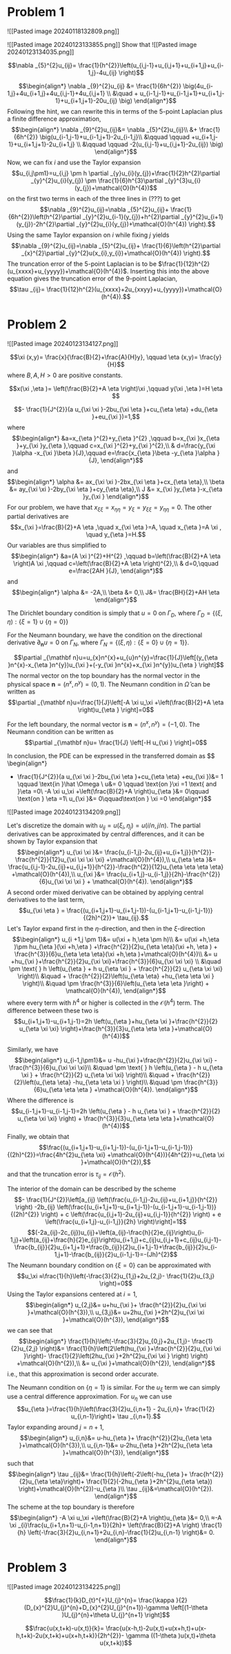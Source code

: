 # Problem 1
![[Pasted image 20240118132809.png]]

![[Pasted image 20240123133855.png]]
Show that
![[Pasted image 20240123134035.png]]

$$\nabla _{5}^{2}u_{ij}= \frac{1}{h^{2}}\left(u_{i,j-1}+u_{i,j+1}+u_{i+1,j}+u_{i-1,j}-4u_{ij}  \right)$$

  $$\begin{align*}
\nabla _{9}^{2}u_{ij} &= \frac{1}{6h^{2}} \big(4u_{i-1,j}+4u_{i+1,j}+4u_{i,j-1}+4u_{i,j+1} \\
&\quad + u_{i-1,j-1}+u_{i-1,j+1}+u_{i+1,j-1}+u_{i+1,j+1}-20u_{ij} \big)
\end{align*}$$
Following the hint, we can rewrite this in terms of the 5-point Laplacian plus a finite difference approximation,
$$\begin{align*}
	\nabla _{9}^{2}u_{ij}&= \nabla _{5}^{2}u_{ij}\\
&+ \frac{1}{6h^{2}} \big(u_{i-1,j-1}+u_{i-1,j+1}-2u_{i-1,j}\\
&\qquad \qquad +u_{i+1,j-1}+u_{i+1,j+1}-2u_{i+1,j}  \\
&\qquad \qquad -2(u_{i,j-1}+u_{i,j+1}-2u_{ij})  \big)
\end{align*}$$
Now, we can fix $i$ and use the Taylor expansion
$$u_{i,j\pm1}=u_{i,j} \pm h \partial _{y}u_{i}(y_{j})+\frac{1}{2}h^{2}\partial _{y}^{2}u_{i}(y_{j}) \pm \frac{1}{6}h^{3}\partial _{y}^{3}u_{i}(y_{j})+\mathcal{O}(h^{4})$$
on the first two terms in each of the three lines in (???) to get
$$\nabla _{9}^{2}u_{ij}=\nabla _{5}^{2}u_{ij}+ \frac{1}{6h^{2}}\left(h^{2}\partial _{y}^{2}u_{i-1}(y_{j})+h^{2}\partial _{y}^{2}u_{i+1}(y_{j})-2h^{2}\partial _{y}^{2}u_{i}(y_{j})+\mathcal{O}(h^{4}) \right).$$
Using the same Taylor expansion on $i$ while fixing $j$ yields
$$\nabla _{9}^{2}u_{ij}=\nabla _{5}^{2}u_{ij}+ \frac{1}{6}\left(h^{2}\partial _{x}^{2}\partial _{y}^{2}u(x_{i},y_{i})+\mathcal{O}(h^{4}) \right).$$
The truncation error of the 5-point Laplacian is to be $\frac{1}{12}h^{2}(u_{xxxx}+u_{yyyy})+\mathcal{O}(h^{4})$. Inserting this into the above equation gives the truncation error of the 9-point Laplacian,
$$\tau _{ij}= \frac{1}{12}h^{2}(u_{xxxx}+2u_{xxyy}+u_{yyyy})+\mathcal{O}(h^{4}).$$


# Problem 2
![[Pasted image 20240123134127.png]]

$$\xi (x,y)= \frac{x}{\frac{B}{2}+\frac{A}{H}y}, \qquad \eta (x,y)= \frac{y}{H}$$
where $B, A,H>0$ are positive constants.

$$x(\xi ,\eta )= \left(\frac{B}{2}+A \eta \right)\xi ,\qquad y(\xi ,\eta )=H \eta $$

$$- \frac{1}{J^{2}}(a u_{\xi \xi }-2bu_{\xi \eta }+cu_{\eta \eta} +du_{\eta }+eu_{\xi })=1,$$
where
$$\begin{align*}
&a=x_{\eta }^{2}+y_{\eta }^{2} ,\qquad b=x_{\xi }x_{\eta }+y_{\xi }y_{\eta },\qquad c=x_{\xi }^{2}+y_{\xi }^{2},\\
&	d=\frac{y_{\xi }\alpha -x_{\xi }\beta }{J},\qquad e=\frac{x_{\eta }\beta -y_{\eta }\alpha }{J},
\end{align*}$$
and 
$$\begin{align*}
\alpha &= ax_{\xi \xi }-2bx_{\xi \eta }+cx_{\eta \eta},\\
\beta &= ay_{\xi \xi }-2by_{\xi \eta }+cy_{\eta \eta},\\
J &= x_{\xi }y_{\eta }-x_{\eta }y_{\xi } 
\end{align*}$$
For our problem, we have that $x_{\xi \xi }=x_{\eta \eta}=y_\xi =y_{\xi \xi}=y_{\eta \eta }=0$. The other partial derivatives are
$$x_{\xi }=\frac{B}{2}+A \eta ,\quad x_{\xi \eta }=A, \quad x_{\eta }=A \xi , \quad y_{\eta }=H.$$
Our variables are thus simplified to
$$\begin{align*}
&a=(A \xi )^{2}+H^{2} ,\qquad b=\left(\frac{B}{2}+A \eta  \right)A \xi  ,\qquad c=\left(\frac{B}{2}+A \eta  \right)^{2},\\
&	d=0,\qquad e=\frac{2AH }{J},
\end{align*}$$
and 
$$\begin{align*}
\alpha &= -2A,\\
\beta &= 0,\\
J&= \frac{BH}{2}+AH \eta 
\end{align*}$$

The Dirichlet boundary condition is simply that $u=0$ on $\Gamma _{D}$, where $\Gamma _{D}=\{(\xi,\eta ):\{\xi =1 \}\cup \{\eta =0 \} \}$

For the Neumann boundary, we have the condition on the directional derivative $\partial _{\mathbf n}u=0$ on $\Gamma _{N}$, where $\Gamma _{N}=\{(\xi ,\eta ):\{\xi =0 \}\cup \{\eta =1 \} \}$. 

$$\partial _{\mathbf n}u=u_{x}n^{x}+u_{u}n^{y}=\frac{1}{J}\left[(y_{\eta }n^{x}-x_{\eta }n^{y})u_{\xi }+(-y_{\xi }n^{x}+x_{\xi }n^{y})u_{\eta } \right]$$
The normal vector on the top boundary has the normal vector in the physical space $\mathbf n=(n^{x},n^{y})=(0,1)$. The Neumann condition in $\hat \Omega$ can be written as
$$\partial _{\mathbf n}u=\frac{1}{J}\left[-A \xi u_\xi +\left(\frac{B}{2}+A \eta  \right)u_{\eta }  \right]=0$$

For the left boundary, the normal vector is $\mathbf n=(n^{x},n^{y})=(-1,0)$. The Neumann condition can be written as
$$\partial _{\mathbf n}u= \frac{1}{J} \left[-H u_{\xi } \right]=0$$

In conclusion, the PDE can be expressed in the transferred domain as
$$
\begin{align*}
- \frac{1}{J^{2}}(a u_{\xi \xi }-2bu_{\xi \eta }+cu_{\eta \eta} +eu_{\xi })&=  1  \qquad  \text{in }\hat \Omega \\
u&= 0 \qquad \text{on }\xi =1 \text{ and }\eta =0\\
-A \xi u_\xi +\left(\frac{B}{2}+A   \right)u_{\eta }&= 0\qquad \text{on } \eta =1\\
u_{\xi }&= 0\qquad\text{on } \xi =0
\end{align*}$$


![[Pasted image 20240123134209.png]]

Let's discretize the domain with $u_{ij}=u(\xi _{i},\eta _{j})=u (i/n,j/n)$. The partial derivatives can be approximated by central differences, and it can be shown by Taylor expansion that 
$$\begin{align*}
u_{\xi \xi }&= \frac{u_{i-1,j}-2u_{ij}+u_{i+1,j}}{h^{2}}-\frac{h^{2}}{12}u_{\xi \xi \xi \xi} +\mathcal{O}(h^{4}),\\
u_{\eta \eta }&= \frac{u_{i,j-1}-2u_{ij}+u_{i,j+1}}{h^{2}}-\frac{h^{2}}{12}u_{\eta \eta \eta \eta} +\mathcal{O}(h^{4}),\\
u_{\xi }&= \frac{u_{i+1,j}-u_{i-1,j}}{2h}-\frac{h^{2}}{6}u_{\xi \xi \xi } + \mathcal{O}(h^{4}).
\end{align*}$$
A second order mixed derivative can be obtained by applying central derivatives to the last term,
$$u_{\xi \eta } = \frac{(u_{i+1,j+1}-u_{i+1,j-1})-(u_{i-1,j+1}-u_{i-1,j-1})}{(2h)^{2}}+ \tau_{ij}.$$
Let's Taylor expand first in the $\eta$-direction, and then in the $\xi$-direction
$$\begin{align*}
u_{i +1,j \pm 1}&= u(\xi + h,\eta  \pm h)\\
	&= u(\xi +h,\eta )\pm hu_{\eta }(\xi +h,\eta ) +\frac{h^{2}}{2}u_{\eta \eta}(\xi +h, \eta ) + \frac{h^{3}}{6}u_{\eta \eta \eta}(\xi +h,\eta )+\mathcal{O}(h^{4})\\
	&= u +hu_{\xi }+\frac{h^{2}}{2}u_{\xi \xi}+\frac{h^{3}}{6}u_{\xi \xi \xi}  \\
&\quad \pm \text{ } h \left(u_{\eta } + h u_{\eta \xi } + \frac{h^{2}}{2} u_{\eta \xi \xi} \right)\\
&\quad + \frac{h^{2}}{2}\left(u_{\eta \eta} +hu_{\eta \eta \xi }  \right)\\
&\quad \pm \frac{h^{3}}{6}\left(u_{\eta \eta \eta }\right) + \mathcal{O}(h^{4}),
\end{align*}$$
where every term with $h^{4}$ or higher is collected in the $\mathcal{O}(h^{4})$ term. The difference between these two is
$$u_{i+1,j+1}-u_{i+1,j-1}=2h \left(u_{\eta }+hu_{\eta \xi }+\frac{h^{2}}{2} u_{\eta \xi \xi} \right)+\frac{h^{3}}{3}u_{\eta \eta \eta }+\mathcal{O}(h^{4})$$

Similarly, we have 
$$\begin{align*}
u_{i-1,j\pm1}&= u -hu_{\xi }+\frac{h^{2}}{2}u_{\xi \xi} - \frac{h^{3}}{6}u_{\xi \xi \xi}\\
&\quad \pm \text{ } h \left(u_{\eta } - h u_{\eta \xi } + \frac{h^{2}}{2} u_{\eta \xi \xi} \right)\\
&\quad + \frac{h^{2}}{2}\left(u_{\eta \eta} -hu_{\eta \eta \xi } \right)\\
	&\quad \pm \frac{h^{3}}{6}u_{\eta \eta \eta } +\mathcal{O}(h^{4}).
\end{align*}$$
Where the difference is
$$u_{i-1,j+1}-u_{i-1,j-1}=2h \left(u_{\eta } - h u_{\eta \xi } + \frac{h^{2}}{2} u_{\eta \xi \xi} \right) + \frac{h^{3}}{3}u_{\eta \eta \eta }+\mathcal{O}(h^{4})$$
Finally, we obtain that
$$\frac{(u_{i+1,j+1}-u_{i+1,j-1})-(u_{i-1,j+1}-u_{i-1,j-1})}{(2h)^{2}}=\frac{4h^{2}u_{\eta \xi} +\mathcal{O}(h^{4})}{4h^{2}}=u_{\eta \xi }+\mathcal{O}(h^{2}),$$
and that the truncation error is $\tau _{ij}=\mathcal{O}(h^{2})$.


The interior of the domain can be described by the scheme
$$- \frac{1}{J^{2}}\left[a_{ij} \left(\frac{u_{i-1,j}-2u_{ij}+u_{i+1,j}}{h^{2}} \right) -2b_{ij} \left(\frac{(u_{i+1,j+1}-u_{i+1,j-1})-(u_{i-1,j+1}-u_{i-1,j-1})}{(2h)^{2}} \right) + c \left(\frac{u_{i,j+1}-2u_{ij}+u_{i,j-1}}{h^{2}} \right) + e \left(\frac{u_{i+1,j}-u_{i-1,j}}{2h} \right)\right]=1$$
$$(-2a_{ij}-2c_{ij})u_{ij}+\left(a_{ij}-\frac{h}{2}e_{ij}\right)u_{i-1,j}+\left(a_{ij}+\frac{h}{2}e_{ij}\right)u_{i+1,j}+c_{ij}u_{i,j+1}+c_{ij}u_{i,j-1}-\frac{b_{ij}}{2}u_{i+1,j+1}+\frac{b_{ij}}{2}u_{i+1,j-1}+\frac{b_{ij}}{2}u_{i-1,j+1}-\frac{b_{ij}}{2}u_{i-1,j-1}=-(Jh)^{2}$$
The Neumann boundary condition on $\{\xi =0 \}$ can be approximated with
$$u_\xi ≈\frac{1}{h}\left(-\frac{3}{2}u_{1,j}+2u_{2,j}- \frac{1}{2}u_{3,j} \right)=0$$
Using the Taylor expansions centered at $i=1$,
$$\begin{align*}
u_{2,j}&= u+hu_{\xi }+ \frac{h^{2}}{2}u_{\xi \xi }+\mathcal{O}(h^{3}),\\
u_{3,j}&= u+2hu_{\xi }+2h^{2}u_{\xi \xi }+\mathcal{O}(h^{3}),
\end{align*}$$
we can see that 
$$\begin{align*}
\frac{1}{h}\left(-\frac{3}{2}u_{0,j}+2u_{1,j}- \frac{1}{2}u_{2,j} \right)&= \frac{1}{h}\left(2\left(hu_{\xi }+\frac{h^{2}}{2}u_{\xi \xi }\right)- \frac{1}{2}\left(2hu_{\xi }+2h^{2}u_{\xi \xi } \right) \right) +\mathcal{O}(h^{2}),\\
&= u_{\xi }+\mathcal{O}(h^{2}),
\end{align*}$$
i.e., that this approximation is second order accurate.

The Neumann condition on $\{\eta =1 \}$ is similar. For the $u_\xi$ term we can simply use a central difference approximation. For $u_\eta$ we can use
$$u_{\eta }=\frac{1}{h}\left(\frac{3}{2}u_{i,n+1} - 2u_{i,n}+ \frac{1}{2} u_{i,n-1}\right)+ \tau _{i,n+1}.$$
Taylor expanding around $j=n+1,$
$$\begin{align*}
u_{i,n}&= u-hu_{\eta  }+ \frac{h^{2}}{2}u_{\eta \eta }+\mathcal{O}(h^{3}),\\
u_{i,n-1}&= u-2hu_{\eta  }+2h^{2}u_{\eta \eta }+\mathcal{O}(h^{3}),
\end{align*}$$
such that 
$$\begin{align*}
\tau _{ij}&= \frac{1}{h}\left(-2\left(-hu_{\eta }+ \frac{h^{2}}{2}u_{\eta \eta}\right)+ \frac{1}{2}(-2hu_{\eta }+2h^{2}u_{\eta \eta}) \right)+\mathcal{O}(h^{2})-u_{\eta }\\
\tau _{ij}&=\mathcal{O}(h^{2}).
\end{align*}$$
The scheme at the top boundary is therefore
$$\begin{align*}
-A \xi u_\xi +\left(\frac{B}{2}+A  \right)u_{\eta }&= 0,\\
≈-A \xi _{i}\frac{u_{i+1,n+1}-u_{i-1,n+1}}{2h}+ \left(\frac{B}{2}+A \right) \frac{1}{h} \left(-\frac{3}{2}u_{i,n+1}+2u_{i,n}-\frac{1}{2}u_{i,n-1} \right)&= 0.
\end{align*}$$


# Problem 3
![[Pasted image 20240123134225.png]]

$$\frac{1}{k}D_{t}^{+}U_{j}^{n}= \frac{\kappa }{2}(D_{x}^{2}U_{j}^{n}+D_{x}^{2}U_{j}^{n+1})-\gamma \left[(1-\theta )U_{j}^{n}+\theta U_{j}^{n+1} \right]$$

$$\frac{u(x,t+k)-u(x,t)}{k}= \frac{u(x-h,t)-2u(x,t)+u(x+h,t)+u(x-h,t+k)-2u(x,t+k)+u(x+h,t+k)}{2h^{2}}- \gamma ((1-\theta )u(x,t)+\theta u(x,t+k))$$
